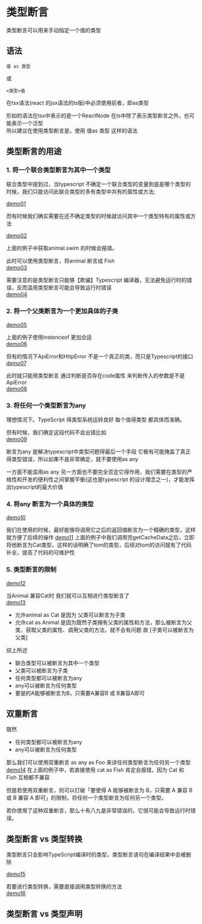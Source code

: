 # 类型断言

类型断言可以用来手动指定一个值的类型

## 语法
```
值 as 类型
```

或
```
<类型>值
```

在tsx语法(react 的jsx语法的ts版)中必须使用前者，即as类型

形如<Foo>的语法在tsx中表示的是一个ReactNode 在ts中除了表示类型断言之外，也可能表示一个泛型  
所以建议在使用类型断言是，使用 值as 类型 这样的语法

## 类型断言的用途

### 1. 将一个联合类型断言为其中一个类型

联合类型中提到过，当typescript 不确定一个联合类型的变量到底是哪个类型的时候，我们只能访问此联合类型的多有类型中共有的属性或方法;

[demo01][demo01]

而有时候我们确实需要在还不确定类型的时候就访问其中一个类型特有的属性或方法

[demo02][demo02]

上面的例子中获取animal.swim 的时候会报错。

此时可以使用类型断言，将animal 断言成 Fish  
[demo03][demo03]

需要注意的是类型断言只能够【欺骗】Typescript 编译器，无法避免运行时的错误，反而滥用类型断言可能会导致运行时错误  
[demo04][demo04]

### 2.  将一个父类断言为一个更加具体的子类
[demo05][demo05]

上面的例子使用instenceof 更加合适  
[demo06][demo06]

但有的情况下ApiError和HttpError 不是一个真正的类，而只是Typescript的接口  
[demo07][demo07]  

此时就只能用类型断言 通过判断是否存在code属性 来判断传入的参数是不是ApiError  
[demo08][demo08]

### 3. 将任何一个类型断言为any

理想情况下。TypeScript 得类型系统运转良好 每个值得类型 都具体而准确。

但有时候，我们确定这段代码不会出错比如  
[demo09][demo09]

断言为any 是解决typescript中类型问题得最后一个手段
它极有可能掩盖了真正得类型错误，所以如果不是非常确定，就不要使用as any

一方面不能滥用as any 另一方面也不要完全否定它得作用，我们需要在类型的严格性和开发的便利性之间掌握平衡(这也是typescript 的设计理念之一)，才能发挥出typescript的最大价值

### 4. 将any 断言为一个具体的类型

[demo10][demo10]

我们在使用的时候，最好能够将调用它之后的返回值断言为一个精确的类型，这样就方便了后续的操作
[demo11][demo11]
上面的例子中我们调用完getCacheData之后，立即将他断言为Cat类型，这样的话明确了tom的类型，后续对tom的访问就有了代码补全，提高了代码的可维护性

### 5. 类型断言的限制
[demo12][demo12]

当Animal 兼容Cat时 我们就可以互相进行类型断言了  
[demo13][demo13]

* 允许animal as Cat 是因为 父类可以断言为子类 
* 允许cat as Animal 是因为既然子类拥有父类的属性和方法，那么被断言为父类，获取父类的属性、调用父类的方法，就不会有问题 故 [子类可以被断言为父类]


综上所述

* 联合类型可以被断言为其中一个类型
* 父类可以被断言为子类
* 任何类型都可以被断言为any
* any可以被断言为任何类型
* 要是的A能够被断言为B，只需要A兼容B 或 B兼容A即可


## 双重断言
既然
* 任何类型都可以被断言为any
* any可以被断言为任何类型

那么我们可以使用双重断言 as any as Foo 来讲任何类型断言为任何另一个类型
[demo14][demo14]
在上面的例子中，若直接使用 cat as Fish 肯定会报错，因为 Cat 和 Fish 互相都不兼容

但是若使用双重断言，则可以打破「要使得 A 能够被断言为 B，只需要 A 兼容 B 或 B 兼容 A 即可」的限制，将任何一个类型断言为任何另一个类型。

若你使用了这种双重断言，那么十有八九是非常错误的，它很可能会导致运行时错误。

## 类型断言 vs 类型转换

类型断言只会影响TypeScript编译时的类型，类型断言语句在编译结果中会被删除

[demo15][demo15]

若要进行类型转换，需要直接调用类型转换的方法  
[demo16][demo16]

## 类型断言 vs 类型声明









[demo01]: ./01.ts
[demo02]: ./02.ts
[demo03]: ./03.ts
[demo04]: ./04.ts
[demo05]: ./05.ts
[demo06]: ./06.ts
[demo07]: ./07.ts
[demo08]: ./08.ts
[demo09]: ./09.ts
[demo10]: ./10.ts
[demo11]: ./11.ts
[demo12]: ./12.ts
[demo13]: ./13.ts
[demo14]: ./14.ts
[demo15]: ./15.ts
[demo16]: ./16.ts